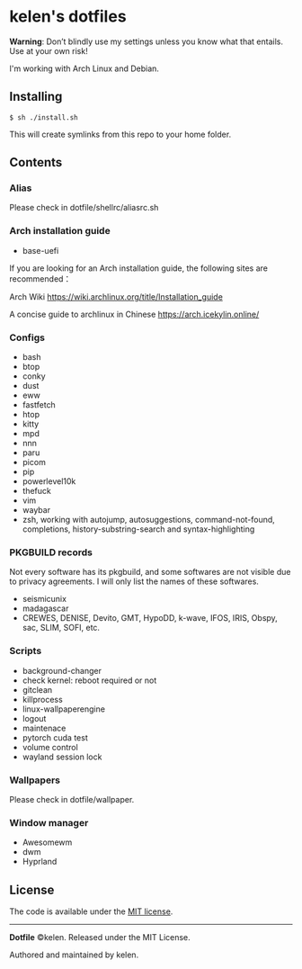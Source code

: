 # kelen's dotfiles

**Warning**: Don’t blindly use my settings unless you know what that entails. Use at your own risk!

I'm working with Arch Linux and Debian.

## Installing

```console
$ sh ./install.sh
```
This will create symlinks from this repo to your home folder.

## Contents

### Alias
Please check in dotfile/shellrc/aliasrc.sh

### Arch installation guide
- base-uefi

If you are looking for an Arch installation guide, the following sites are recommended：

Arch Wiki https://wiki.archlinux.org/title/Installation_guide

A concise guide to archlinux in Chinese https://arch.icekylin.online/

### Configs
- bash
- btop
- conky
- dust
- eww
- fastfetch
- htop
- kitty
- mpd
- nnn
- paru
- picom
- pip
- powerlevel10k
- thefuck
- vim
- waybar
- zsh, working with autojump, autosuggestions, command-not-found, completions, history-substring-search and syntax-highlighting

### PKGBUILD records
Not every software has its pkgbuild, and some softwares are not visible due to privacy agreements. I will only list the names of these softwares.
- seismicunix
- madagascar
- CREWES, DENISE, Devito, GMT, HypoDD, k-wave, IFOS, IRIS, Obspy, sac, SLIM, SOFI, etc. 

### Scripts
- background-changer
- check kernel: reboot required or not
- gitclean
- killprocess
- linux-wallpaperengine
- logout
- maintenace
- pytorch cuda test
- volume control
- wayland session lock

### Wallpapers
Please check in dotfile/wallpaper.

### Window manager
- Awesomewm
- dwm
- Hyprland

## License
The code is available under the [MIT license][license].

---
**Dotfile** ©kelen. Released under the MIT License.

Authored and maintained by kelen.

<!-- Link labels: -->
[license]: LICENSE
